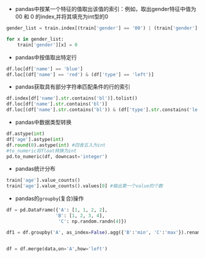 * pandas中按某一个特征的值取出该值的索引：例如，取出gender特征中值为00 和 0 的index,并将其填充为int型的0

```python
gender_list = train.index[(train['gender'] == '00') | (train['gender'] == '0')].tolist()

for x in gender_list:
    train['gender'][x] = 0
```

* pandas中按值取出特定行

```python
df.loc[df['name'] == 'blue']
df.loc[(df['name'] == 'red') & (df['type'] == 'left')]
```

* pandas获取具有部分字符串匹配条件的行的索引

```python
df.index[df['name'].str.contains('bl')].tolist()
df.loc[df['name'].str.contains('bl')]
df.loc[(df['name'].str.contains('bl')) & (df['type'].str.constains('le'))]
```

* pandas中数据类型转换

```python
df.astype(int)
df['age'].astype(int)
df.round(0).astype(int) #四舍五入为int
#to_numeric将float转换为int
pd.to_numeric(df, downcast='integer')
```

* pandas统计分布

```python
train['age'].value_counts()
train['age'].value_counts().values[0] #输出第一个value的个数
```

* pandas的`groupby`(复合)操作

```python
df = pd.DataFrame({'A': [1, 1, 2, 2],
                  'B': [1, 2, 3, 4],
                   'C': np.random.randn(4)})

df1 = df.groupby('A', as_index=False).agg({'B':'min', 'C':'max'}).rename(columns={'B':'BBB', 'C':'cccc'})


df = df.merge(data,on='A',how='left')
```

